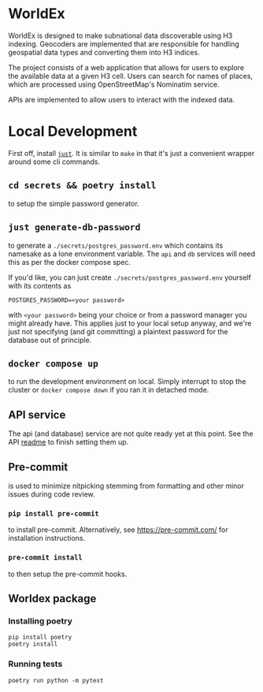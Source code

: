 # WorldEx

WorldEx is designed to make subnational data discoverable using H3 indexing. Geocoders are implemented that are responsible for handling geospatial data types and converting them into H3 indices.

The project consists of a web application that allows for users to explore the available data at a given H3 cell. Users can search for names of places, which are processed using OpenStreetMap's Nominatim service.

APIs are implemented to allow users to interact with the indexed data.

# Local Development

First off, install [`just`](https://github.com/casey/just#installation). It is similar to `make` in that it's just a convenient wrapper around some cli commands.

## `cd secrets && poetry install`
to setup the simple password generator.

## `just generate-db-password`
to generate a `./secrets/postgres_password.env` which contains its namesake as a lone environment variable. The `api` and `db` services will need this as per the docker compose spec.

If you'd like, you can just create `./secrets/postgres_password.env` yourself with its contents as
```
POSTGRES_PASSWORD=<your password>
```
with `<your password>` being your choice or from a password manager you might already have. This applies just to your local setup anyway, and we're just not specifying (and git committing) a plaintext password for the database out of principle.

## `docker compose up`

to run the development environment on local. Simply interrupt to stop the cluster or `docker compose down` if you ran it in detached mode.

## API service
The api (and database) service are not quite ready yet at this point. See the API [readme](api/README.md) to finish setting them up.

## Pre-commit

is used to minimize nitpicking stemming from formatting and other minor issues during code review.

### `pip install pre-commit`

to install pre-commit. Alternatively, see https://pre-commit.com/ for installation instructions.

### `pre-commit install`

to then setup the pre-commit hooks.

## Worldex package

### Installing poetry

```
pip install poetry
poetry install
```

### Running tests

```
poetry run python -m pytest
```
